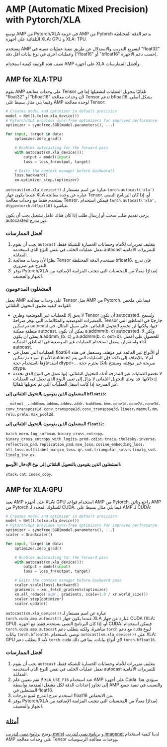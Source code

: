 # AMP (Automatic Mixed Precision) with Pytorch/XLA

توسع AMP من Pytorch/XLA في حزمة AMP من Pytorch بدعم الدقة المختلطة التلقائية على أجهزة XLA: GPU و XLA: TPU.

يستخدم AMP لتسريع التدريب والاستدلال عن طريق تنفيذ عمليات معينة في "float32" وعمليات أخرى في نوع بيانات أقل دقة ("float16" أو "bfloat16" حسب دعم الأجهزة).

تصف هذه الوثيقة كيفية استخدام AMP على أجهزة XLA وأفضل الممارسات.

## AMP for XLA:TPU

يقوم AMP على وحدات معالجة Tensor تلقائيًا بتحويل العمليات لتشغيلها إما في "float32" أو "bfloat16" لأن وحدات معالجة Tensor تدعم bfloat16 بشكل أصلي. وفيما يلي مثال بسيط على AMP لوحدة معالجة Tensor:

```py
# Creates model and optimizer in default precision
model = Net().to(xm.xla_device())
# Pytorch/XLA provides sync-free optimizers for improved performance
optimizer = syncfree.SGD(model.parameters(), ...)

for input, target in data:
    optimizer.zero_grad()

    # Enables autocasting for the forward pass
    with autocast(xm.xla_device()):
        output = model(input)
        loss = loss_fn(output, target)

    # Exits the context manager before backward()
    loss.backward()
    xm.optimizer_step.(optimizer)
```

`autocast(xm.xla_device())` عبارة عن اسم مستعار لـ `torch.autocast('xla')` عندما يكون جهاز XLA عبارة عن وحدة معالجة Tensor. أو، إذا كان البرنامج النصي يستخدم فقط مع وحدات معالجة Tensor، فيمكن استخدام `torch.autocast('xla', dtype=torch.bfloat16)` مباشرة.

يرجى تقديم طلب سحب أو إرسال طلب إذا كان هناك عامل تشغيل يجب أن يكون autocasted غير مدرج.

### أفضل الممارسات

1. يجب أن يقوم `autocast` بتغليف تمريرات للأمام وحسابات الخسارة للشبكة فقط. تعمل عمليات الخلف في نفس النوع الذي استخدمه autocast للتمريرات الأمامية المقابلة.
2. نظرًا لأن وحدات معالجة Tensor تستخدم الدقة المختلطة bfloat16، فإن تدرج التدرج غير ضروري.
3. يوفر Pytorch/XLA إصدارًا معدلًا من المحسنات التي تتجنب المزامنة الإضافية بين الجهاز والمضيف.

### المشغلون المدعومون

يعمل AMP على وحدات معالجة Tensor مثل AMP من Pytorch. فيما يلي ملخص لقواعد كيفية تطبيق التحويل التلقائي:

- لا يحق إلا للعمليات غير الموضعية وطرق Tensor أن تكون autocasted. ويُسمح بالمتغيرات الموضعية والمكالمات التي توفر صراحةً Tensor خارجيًا في المناطق التي تم تمكين autocast فيها، ولكنها لن تخضع للتحويل التلقائي. على سبيل المثال، في منطقة ممكنة autocast، يمكن أن يكون a.addmm(b، c) autocasted، ولكن لا يمكن أن يكون a.addmm_(b، c) و a.addmm(b، c، out=d). للحصول على أفضل أداء واستقرار، يفضل استخدام العمليات غير الموضعية في المناطق الممكنة autocast.
- العمليات التي تعمل في float64 أو الأنواع غير العائمة غير مؤهلة، وستعمل في هذه الأنواع سواء تم تمكين autocast أم لا. بالإضافة إلى ذلك، فإن العمليات التي يتم استدعاؤها باستخدام حجة dtype=... صريحة غير مؤهلة، وستنتج ناتجًا يحترم حجة dtype.
- لا تخضع العمليات غير المدرجة أدناه للتحويل التلقائي. إنها تعمل في النوع الذي تحدده إدخالاتها. قد يؤدي التحويل التلقائي لا يزال إلى تغيير النوع الذي تعمل فيه العمليات غير المدرجة إذا كانت أسفل العمليات التي تم تحويلها تلقائيًا.

**المشغلون الذين يقومون بالتحويل التلقائي إلى `bfloat16`:**

`__matmul__`، `addbmm`، `addmm`، `addmv`، `addr`، `baddbmm`، `bmm`، `conv1d`، `conv2d`، `conv3d`، `conv_transpose1d`، `conv_transpose2d`، `conv_transpose3d`، `linear`، `matmul`، `mm`، `relu`، `prelu`، `max_pool2d`.

**المشغلون الذين يقومون بالتحويل التلقائي إلى `float32`:**

`batch_norm`، `log_softmax`، `binary_cross_entropy`، `binary_cross_entropy_with_logits`، `prod`، `cdist`، `trace`، `cholesky`، `inverse`، `reflection_pad`، `replication_pad`، `mse_loss`، `cosine_embedding_loss`، `nll_loss`، `multilabel_margin_loss`، `qr`، `svd`، `triangular_solve`، `linalg_svd`، `linalg_inv_ex`.

**المشغلون الذين يقومون بالتحويل التلقائي إلى نوع الإدخال الأوسع:**

`stack`، `cat`، `index_copy`.

## AMP for XLA:GPU

يعيد AMP على أجهزة XLA: GPU استخدام قواعد AMP من Pytorch. راجع وثائق AMP من Pytorch للسلوك المحدد لـ CUDA. فيما يلي مثال بسيط على AMP لـ CUDA:

```py
# Creates model and optimizer in default precision
model = Net().to(xm.xla_device())
# Pytorch/XLA provides sync-free optimizers for improved performance
optimizer = syncfree.SGD(model.parameters(), ...)
scaler = GradScaler()

for input, target in data:
    optimizer.zero_grad()

    # Enables autocasting for the forward pass
    with autocast(xm.xla_device()):
        output = model(input)
        loss = loss_fn(output, target)

    # Exits the context manager before backward pass
    scaler.scale(loss).backward()
    gradients = xm._fetch_gradients(optimizer)
    xm.all_reduce('sum', gradients, scale=1.0 / xr.world_size())
    scaler.step(optimizer)
    scaler.update()
```

`autocast(xm.xla_device())` عبارة عن اسم مستعار لـ `torch.cuda.amp.autocast()` عندما يكون جهاز XLA عبارة عن جهاز CUDA (XLA: GPU). أو، إذا كان البرنامج النصي يستخدم فقط مع أجهزة CUDA، فيمكن استخدام `torch.cuda.amp.autocast` مباشرةً، ولكنه يتطلب دعم `torch` مع دعم `cuda` لنوع بيانات `torch.bfloat16`. نوصي باستخدام `autocast(xm.xla_device())` على XLA: GPU لأنه لا يتطلب دعم `torch.cuda` لأي أنواع بيانات، بما في ذلك `torch.bfloat16`.

### أفضل الممارسات

1. يجب أن يقوم `autocast` بتغليف تمريرات للأمام وحسابات الخسارة للشبكة فقط. تعمل عمليات الخلف في نفس النوع الذي استخدمه autocast للتمريرات الأمامية المقابلة.
2. لا تقم بتعيين علم `XLA_USE_F16` عند استخدام AMP على أجهزة Cuda. سيؤدي هذا إلى تجاوز إعدادات الدقة لكل مشغل المقدمة بواسطة AMP والتسبب في تنفيذ جميع المشغلين في float16.
3. استخدم تدرج التدرج لمنع تدرجات float16 من الانخفاض.
4. يوفر Pytorch/XLA إصدارًا معدلًا من المحسنات التي تتجنب المزامنة الإضافية بين الجهاز والمضيف.

## أمثلة

يوضح [برنامج نصي لتدريب mnist](https://github.com/pytorch/xla/blob/master/test/test_train_mp_mnist_amp.py) و [برنامج نصي لتدريب imagenet](https://github.com/pytorch/xla/blob/master/test/test_train_mp_imagenet_amp.py) لدينا كيفية استخدام AMP على وحدات معالجة Tensor ووحدات معالجة الرسوميات.